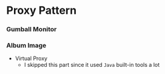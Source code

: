 # Proxy Pattern

### Gumball Monitor

### Album Image

-   Virtual Proxy
    -   I skipped this part since it used `Java` built-in tools a lot
